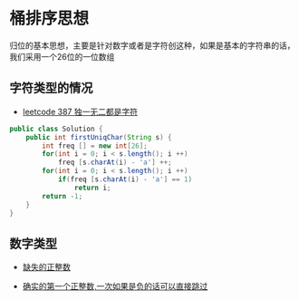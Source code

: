 # 桶排序思想
归位的基本思想，主要是针对数字或者是字符创这种，如果是基本的字符串的话，我们采用一个26位的一位数组

## 字符类型的情况
 - [leetcode 387 独一无二都是字符](https://leetcode.com/problems/first-unique-character-in-a-string/discuss/86348/Java-7-lines-solution-29ms)

```java
public class Solution {
    public int firstUniqChar(String s) {
        int freq [] = new int[26];
        for(int i = 0; i < s.length(); i ++)
            freq [s.charAt(i) - 'a'] ++;
        for(int i = 0; i < s.length(); i ++)
            if(freq [s.charAt(i) - 'a'] == 1)
                return i;
        return -1;
    }
}
```

## 数字类型
- [缺失的正整数]()


- [确实的第一个正整数,一次如果是负的话可以直接跳过]()